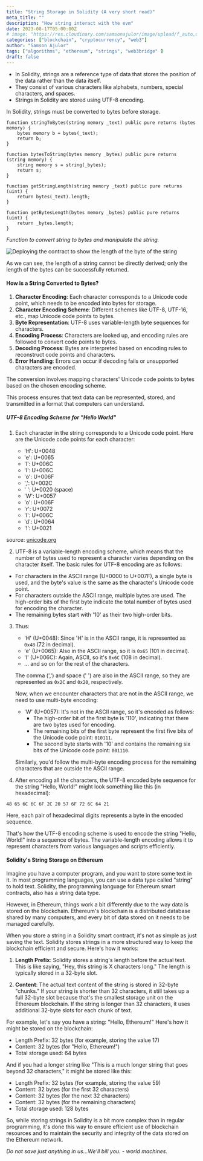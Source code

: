 ```yaml
---
title: "String Storage in Solidity (A very short read)"
meta_title: ""
description: "How string interact with the evm"
date: 2023-08-17T05:00:00Z
# image: "https://res.cloudinary.com/samsonajulor/image/upload/f_auto,q_auto/v1/algofanatics_assets/assets/blog/xyruli9slbwtazplckgs"
categories: ["blockchain", "cryptocurrency", "web3"]
author: "Samson Ajulor"
tags: ["algorithms", "ethereum", "strings", "web3bridge" ]
draft: false
---
```


- In Solidity, strings are a reference type of data that stores the position of the data rather than the data itself.
- They consist of various characters like alphabets, numbers, special characters, and spaces.
- Strings in Solidity are stored using UTF-8 encoding.

In Solidity, strings must be converted to bytes before storage.

```solidity
function stringToBytes(string memory _text) public pure returns (bytes memory) {
    bytes memory b = bytes(_text);
    return b;
}

function bytesToString(bytes memory _bytes) public pure returns (string memory) {
    string memory s = string(_bytes);
    return s;
}

function getStringLength(string memory _text) public pure returns (uint) {
    return bytes(_text).length;
}

function getBytesLength(bytes memory _bytes) public pure returns (uint) {
    return _bytes.length;
}
```
*Function to convert string to bytes and manipulate the string.*


![Deploying the contract to show the length of the byte of the string](https://res.cloudinary.com/samsonajulor/image/upload/f_auto,q_auto/v1/algofanatics_assets/assets/blog/bzb44rgfdlfkvnshypyt)

As we can see, the length of a string cannot be directly derived; only the length of the bytes can be successfully returned.

#### How is a String Converted to Bytes?

1. **Character Encoding**: Each character corresponds to a Unicode code point, which needs to be encoded into bytes for storage.
2. **Character Encoding Scheme**: Different schemes like UTF-8, UTF-16, etc., map Unicode code points to bytes.
3. **Byte Representation**: UTF-8 uses variable-length byte sequences for characters.
4. **Encoding Process**: Characters are looked up, and encoding rules are followed to convert code points to bytes.
5. **Decoding Process**: Bytes are interpreted based on encoding rules to reconstruct code points and characters.
6. **Error Handling**: Errors can occur if decoding fails or unsupported characters are encoded.

The conversion involves mapping characters' Unicode code points to bytes based on the chosen encoding scheme.

This process ensures that text data can be represented, stored, and transmitted in a format that computers can understand.

##### UTF-8 Encoding Scheme for "Hello World"

1. Each character in the string corresponds to a Unicode code point. Here are the Unicode code points for each character:
   
   - 'H': U+0048
   - 'e': U+0065
   - 'l': U+006C
   - 'l': U+006C
   - 'o': U+006F
   - ',': U+002C
   - ' ': U+0020 (space)
   - 'W': U+0057
   - 'o': U+006F
   - 'r': U+0072
   - 'l': U+006C
   - 'd': U+0064
   - '!': U+0021

source: [unicode.org](https://home.unicode.org/)

2.  UTF-8 is a variable-length encoding scheme, which means that the number of bytes used to represent a character varies depending on the character itself. The basic rules for UTF-8 encoding are as follows:
   
   - For characters in the ASCII range (U+0000 to U+007F), a single byte is used, and the byte's value is the same as the character's Unicode code point.
   - For characters outside the ASCII range, multiple bytes are used. The high-order bits of the first byte indicate the total number of bytes used for encoding the character.
   - The remaining bytes start with '10' as their two high-order bits.

3. Thus:
   
   - 'H' (U+0048): Since 'H' is in the ASCII range, it is represented as `0x48` (72 in decimal).
   - 'e' (U+0065): Also in the ASCII range, so it is `0x65` (101 in decimal).
   - 'l' (U+006C): Again, ASCII, so it's `0x6C` (108 in decimal).
   - ... and so on for the rest of the characters.

   The comma (',') and space (' ') are also in the ASCII range, so they are represented as `0x2C` and `0x20`, respectively.

   Now, when we encounter characters that are not in the ASCII range, we need to use multi-byte encoding:
   
   - 'W' (U+0057): It's not in the ASCII range, so it's encoded as follows:
     - The high-order bit of the first byte is '110', indicating that there are two bytes used for encoding.
     - The remaining bits of the first byte represent the first five bits of the Unicode code point: `010111`.
     - The second byte starts with '10' and contains the remaining six bits of the Unicode code point: `001110`.

   Similarly, you'd follow the multi-byte encoding process for the remaining characters that are outside the ASCII range.

4.  After encoding all the characters, the UTF-8 encoded byte sequence for the string "Hello, World!" might look something like this (in hexadecimal):
   
   ```
   48 65 6C 6C 6F 2C 20 57 6F 72 6C 64 21
   ```

   Here, each pair of hexadecimal digits represents a byte in the encoded sequence.

That's how the UTF-8 encoding scheme is used to encode the string "Hello, World!" into a sequence of bytes. The variable-length encoding allows it to represent characters from various languages and scripts efficiently.

#### Solidity's String Storage on Ethereum

Imagine you have a computer program, and you want to store some text in it. In most programming languages, you can use a data type called "string" to hold text. Solidity, the programming language for Ethereum smart contracts, also has a string data type.

However, in Ethereum, things work a bit differently due to the way data is stored on the blockchain. Ethereum's blockchain is a distributed database shared by many computers, and every bit of data stored on it needs to be managed carefully.

When you store a string in a Solidity smart contract, it's not as simple as just saving the text. Solidity stores strings in a more structured way to keep the blockchain efficient and secure. Here's how it works:

1. **Length Prefix**: Solidity stores a string's length before the actual text. This is like saying, "Hey, this string is X characters long." The length is typically stored in a 32-byte slot.

2. **Content**: The actual text content of the string is stored in 32-byte "chunks." If your string is shorter than 32 characters, it still takes up a full 32-byte slot because that's the smallest storage unit on the Ethereum blockchain. If the string is longer than 32 characters, it uses additional 32-byte slots for each chunk of text.

For example, let's say you have a string: "Hello, Ethereum!" Here's how it might be stored on the blockchain:

- Length Prefix: 32 bytes (for example, storing the value 17)
- Content: 32 bytes (for "Hello, Ethereum!")
- Total storage used: 64 bytes

And if you had a longer string like "This is a much longer string that goes beyond 32 characters," it might be stored like this:

- Length Prefix: 32 bytes (for example, storing the value 59)
- Content: 32 bytes (for the first 32 characters)
- Content: 32 bytes (for the next 32 characters)
- Content: 32 bytes (for the remaining characters)
- Total storage used: 128 bytes

So, while storing strings in Solidity is a bit more complex than in regular programming, it's done this way to ensure efficient use of blockchain resources and to maintain the security and integrity of the data stored on the Ethereum network.

*Do not save just anything in us...We'll bill you. - world machines.*